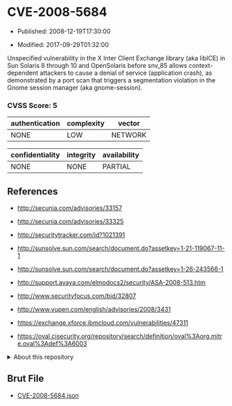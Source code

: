 # CVE-2008-5684

- Published: 2008-12-19T17:30:00

- Modified: 2017-09-29T01:32:00

Unspecified vulnerability in the X Inter Client Exchange library (aka libICE) in Sun Solaris 8 through 10 and OpenSolaris before snv_85 allows context-dependent attackers to cause a denial of service (application crash), as demonstrated by a port scan that triggers a segmentation violation in the Gnome session manager (aka gnome-session).

### CVSS Score: **5**

| authentication | complexity | vector |
| --- | --- | --- |
| NONE | LOW | NETWORK |

| confidentiality | integrity | availability |
| --- | --- | --- |
| NONE | NONE | PARTIAL |

## References

* http://secunia.com/advisories/33157

* http://secunia.com/advisories/33325

* http://securitytracker.com/id?1021391

* http://sunsolve.sun.com/search/document.do?assetkey=1-21-119067-11-1

* http://sunsolve.sun.com/search/document.do?assetkey=1-26-243566-1

* http://support.avaya.com/elmodocs2/security/ASA-2008-513.htm

* http://www.securityfocus.com/bid/32807

* http://www.vupen.com/english/advisories/2008/3431

* https://exchange.xforce.ibmcloud.com/vulnerabilities/47311

* https://oval.cisecurity.org/repository/search/definition/oval%3Aorg.mitre.oval%3Adef%3A6003

<details>
<summary>About this repository</summary> 

  This repository is part of the project [Live Hack CVE](https://github.com/Live-Hack-CVE). Main website can be found [www.live-hack.org](https://www.live-hack.org) 
  
  Made by [Sn0wAlice](https://github.com/Sn0wAlice) for the people that care about security and need to have a feed of the latest CVEs. Hope you enjoy it, don't forget to star the repo and follow me on [Twitter](https://twitter.com/Sn0wAlice) and [Github](https://github.com/Sn0wAlice). And that is my [personnal website](https://www.alice-snow.me/)

  - [Home Page](https://github.com/Live-Hack-CVE)
  - [Framework](https://github.com/Live-Hack-CVE/cve-framework)
  - [CVE database](https://github.com/Live-Hack-CVE/full_database)
  - [Changelog](https://github.com/Live-Hack-CVE/Changelog)
</details>

## Brut File

* [CVE-2008-5684.json](https://raw.githubusercontent.com/Live-Hack-CVE/full_database/main/cves/2008/CVE-2008-5684.json)

